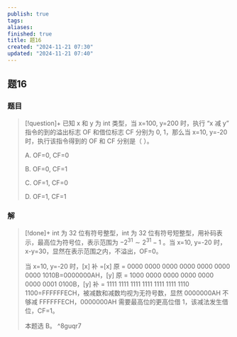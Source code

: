 ```yaml
---
publish: true
tags: 
aliases: 
finished: true
title: 题16
created: "2024-11-21 07:30"
updated: "2024-11-21 07:40"
---
```

## 题16
### 题目
> [!question]+
> 已知 x 和 y 为 int 类型，当 x=100, y=200 时，执行 “x 减 y” 指令的到的溢出标志 OF 和借位标志 CF 分别为 0, 1，那么当 x=10, y=-20 时，执行该指令得到的 OF 和 CF 分别是（ ）。
> 
> A. OF=0, CF=0
> 
> B. OF=0, CF=1
> 
> C. OF=1, CF=0
> 
> D. OF=1, CF=1
### 解
> [!done]+
> int 为 32 位有符号整型，int 为 32 位有符号短整型，用补码表示，最高位为符号位，表示范围为 $-2^{31} \sim 2^{31}-1$ 。当 x=10, y=-20 时，x-y=30，显然在表示范围之内，不溢出，OF=0。
> 
> 当 x=10, y=-20 时，[x] 补 =[x] 原 = 0000 0000 0000 0000 0000 0000 0000 1010B=0000000AH，[y] 原 = 1000 0000 0000 0000 0000 0000 0001 0100B，[y] 补 = 1111 1111 1111 1111 1111 1111 1110 1100=FFFFFFECH，被减数和减数均视为无符号数，显然 0000000AH 不够减 FFFFFFECH，0000000AH 需要最高位的更高位借 1，该减法发生借位，CF=1。
> 
> 本题选 B。
> ^8guqr7